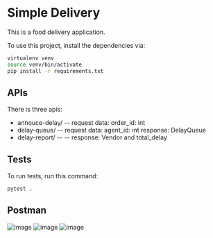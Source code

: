 # Simple Delivery

This is a food delivery application.

To use this project, install the dependencies via:

```sh
virtualenv venv
source venv/bin/activate
pip install -r requirements.txt
```


## APIs

There is three apis:

- annouce-delay/  -- request data: order_id: int
- delay-queue/    -- request data: agent_id: int  response: DelayQueue
- delay-report/   --           --                 response: Vendor and total_delay 

## Tests

To run tests, run this command:

```sh
pytest .
```

## Postman

![image](https://github.com/tehis/simple-delivery/assets/43639641/7bc4ea8a-1a30-456c-8077-dac89c388d51)
![image](https://github.com/tehis/simple-delivery/assets/43639641/d2e7167d-4330-473f-876e-935b8c3f0aab)
![image](https://github.com/tehis/simple-delivery/assets/43639641/62d8cdb3-a846-4c70-9ac9-96441a396857)


